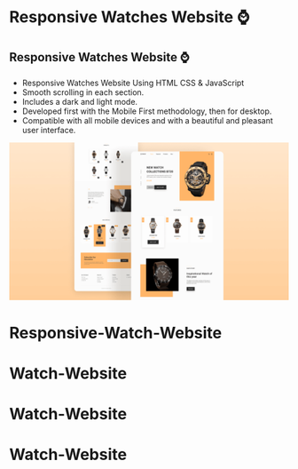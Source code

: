 # Responsive Watches Website ⌚
## Responsive Watches Website ⌚

- Responsive Watches Website Using HTML CSS & JavaScript
- Smooth scrolling in each section.
- Includes a dark and light mode.
- Developed first with the Mobile First methodology, then for desktop.
- Compatible with all mobile devices and with a beautiful and pleasant user interface.



![preview img](/preview.png)
# Responsive-Watch-Website
# Watch-Website
# Watch-Website
# Watch-Website
